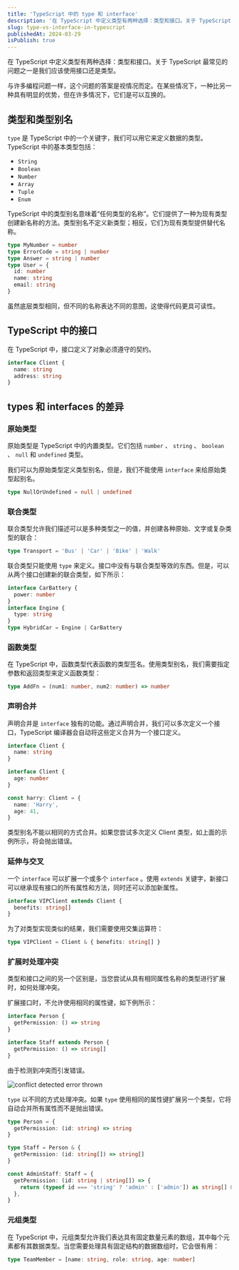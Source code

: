 ```yaml
---
title: 'TypeScript 中的 type 和 interface'
description: '在 TypeScript 中定义类型有两种选择：类型和接口。关于 TypeScript 最常见的问题之一是我们应该使用接口还是类型。'
slug: type-vs-interface-in-typescript
publishedAt: 2024-03-29
isPublish: true
---
```


在 TypeScript 中定义类型有两种选择：类型和接口。关于 TypeScript 最常见的问题之一是我们应该使用接口还是类型。

与许多编程问题一样，这个问题的答案是视情况而定。在某些情况下，一种比另一种具有明显的优势，但在许多情况下，它们是可以互换的。

## 类型和类型别名

`type` 是 TypeScript 中的一个关键字，我们可以用它来定义数据的类型。 TypeScript 中的基本类型包括：

- `String`
- `Boolean`
- `Number`
- `Array`
- `Tuple`
- `Enum`

TypeScript 中的类型别名意味着“任何类型的名称”。它们提供了一种为现有类型创建新名称的方法。类型别名不定义新类型；相反，它们为现有类型提供替代名称。

```ts
type MyNumber = number
type ErrorCode = string | number
type Answer = string | number
type User = {
  id: number
  name: string
  email: string
}
```

虽然底层类型相同，但不同的名称表达不同的意图，这使得代码更具可读性。

## TypeScript 中的接口

在 TypeScript 中，接口定义了对象必须遵守的契约。

```ts
interface Client {
  name: string
  address: string
}
```

## types 和 interfaces 的差异

### 原始类型

原始类型是 TypeScript 中的内置类型。它们包括 `number` 、 `string` 、 `boolean` 、 `null` 和 `undefined` 类型。

我们可以为原始类型定义类型别名，但是，我们不能使用 `interface` 来给原始类型起别名。

```ts
type NullOrUndefined = null | undefined
```

### 联合类型

联合类型允许我们描述可以是多种类型之一的值，并创建各种原始、文字或复杂类型的联合：

```ts
type Transport = 'Bus' | 'Car' | 'Bike' | 'Walk'
```

联合类型只能使用 `type` 来定义。接口中没有与联合类型等效的东西。但是，可以从两个接口创建新的联合类型，如下所示：

```ts
interface CarBattery {
  power: number
}
interface Engine {
  type: string
}
type HybridCar = Engine | CarBattery
```

### 函数类型

在 TypeScript 中，函数类型代表函数的类型签名。使用类型别名，我们需要指定参数和返回类型来定义函数类型：

```ts
type AddFn = (num1: number, num2: number) => number
```

### 声明合并

声明合并是 `interface` 独有的功能。通过声明合并，我们可以多次定义一个接口，TypeScript 编译器会自动将这些定义合并为一个接口定义。

```ts
interface Client {
  name: string
}

interface Client {
  age: number
}

const harry: Client = {
  name: 'Harry',
  age: 41,
}
```

类型别名不能以相同的方式合并。如果您尝试多次定义 Client 类型，如上面的示例所示，将会抛出错误。

### 延伸与交叉

一个 `interface` 可以扩展一个或多个 `interface` 。使用 `extends` 关键字，新接口可以继承现有接口的所有属性和方法，同时还可以添加新属性。

```ts
interface VIPClient extends Client {
  benefits: string[]
}
```

为了对类型实现类似的结果，我们需要使用交集运算符：

```ts
type VIPClient = Client & { benefits: string[] }
```

### 扩展时处理冲突

类型和接口之间的另一个区别是，当您尝试从具有相同属性名称的类型进行扩展时，如何处理冲突。

扩展接口时，不允许使用相同的属性键，如下例所示：

```ts
interface Person {
  getPermission: () => string
}

interface Staff extends Person {
  getPermission: () => string[]
}
```

由于检测到冲突而引发错误。

![conflict detected error thrown](/images/conflict-detected-error-thrown.avif)

`type` 以不同的方式处理冲突。如果 `type` 使用相同的属性键扩展另一个类型，它将自动合并所有属性而不是抛出错误。

```ts
type Person = {
  getPermission: (id: string) => string
}

type Staff = Person & {
  getPermission: (id: string[]) => string[]
}

const AdminStaff: Staff = {
  getPermission: (id: string | string[]) => {
    return (typeof id === 'string' ? 'admin' : ['admin']) as string[] & string
  },
}
```

### 元组类型

在 TypeScript 中，元组类型允许我们表达具有固定数量元素的数组，其中每个元素都有其数据类型。当您需要处理具有固定结构的数据数组时，它会很有用：

```ts
type TeamMember = [name: string, role: string, age: number]
```

